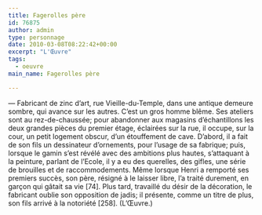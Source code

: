 ```yaml
---
title: Fagerolles père
id: 76875
author: admin
type: personnage
date: 2010-03-08T08:22:42+00:00
excerpt: "L'Œuvre"
tags:
  - oeuvre
main_name: Fagerolles père

---
```

— Fabricant de zinc d&rsquo;art, rue Vieille-du-Temple, dans une antique demeure sombre, qui avance sur les autres. C&rsquo;est un gros homme blême. Ses ateliers sont au rez-de-chaussée; pour abandonner aux magasins d&rsquo;échantillons les deux grandes pièces du premier étage, éclairées sur la rue, il occupe, sur la cour, un petit logement obscur, d&rsquo;un étouffement de cave. D&rsquo;abord, il a fait de son fils un dessinateur d&rsquo;ornements, pour l&rsquo;usage de sa fabrique; puis, lorsque le gamin s&rsquo;est révélé avec des ambitions plus hautes, s&rsquo;attaquant à la peinture, parlant de l&rsquo;Ecole, il y a eu des querelles, des gifles, une série de brouilles et de raccommodements. Même lorsque Henri a remporté ses premiers succès, son père, résigné à le laisser libre, l&rsquo;a traité durement, en garçon qui gâtait sa vie [74]. Plus tard, travaillé du désir de la décoration, le fabricant oublie son opposition de jadis; il présente, comme un titre de plus, son fils arrivé à la notoriété [258]. (L&rsquo;Œuvre.)